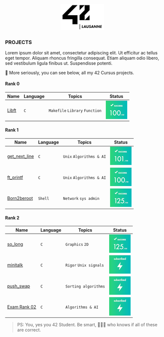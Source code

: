 <h1 align="center">
    <img alt="42Lausanne" title="42Lausanne" src="https://github.com/MarJC5/42/blob/main/42_logo.svg" width="140"> </br>
</h1>

### PROJECTS
Lorem ipsum dolor sit amet, consectetur adipiscing elit. Ut efficitur ac tellus eget tempor. Aliquam rhoncus fringilla consequat. Etiam aliquam odio libero, sed vestibulum ligula finibus ut. Suspendisse potenti. 

🤡 More seriously, you can see below, all my 42 Cursus projects.

#### Rank 0
| Name | Language | Topics | Status | 
|---|---|---|---|
| [Libft](https://github.com/MarJC5/Libft) | ```C``` | ```Makefile``` ```Library``` ```Function``` | ![jaeskim's 42Project Score](https://github.com/MarJC5/42/blob/main/status/100.png)|

#### Rank 1
| Name | Language | Topics | Status | 
|---|---|---|---|
| [get_next_line](https://github.com/MarJC5/get_next_line) | ```C``` | ```Unix``` ```Algorithms & AI``` | ![jaeskim's 42Project Score](https://github.com/MarJC5/42/blob/main/status/101.png)|
| [ft_printf](https://github.com/MarJC5/ft_printf) | ```C``` | ```Unix``` ```Algorithms & AI``` | ![jaeskim's 42Project Score](https://github.com/MarJC5/42/blob/main/status/100.png)|
| [Born2beroot](https://github.com/MarJC5/born2beroot) | ```Shell``` |  ```Network``` ```sys admin``` | ![jaeskim's 42Project Score](https://github.com/MarJC5/42/blob/main/status/125.png)|

#### Rank 2
| Name | Language | Topics | Status | 
|---|---|---|---|
| [so_long](https://github.com/MarJC5/so_long) | ```C``` | ```Graphics``` ```2D```| ![jaeskim's 42Project Score](https://github.com/MarJC5/42/blob/main/status/125.png)|
| [minitalk](https://github.com/MarJC5/minitalk) | ```C``` | ```Rigor``` ```Unix signals```| ![jaeskim's 42Project Score](https://github.com/MarJC5/42/blob/main/status/suscribed.png)|
| [push_swap](https://github.com/MarJC5/push_swap) | ```C``` |  ```Sorting algorithms``` | ![jaeskim's 42Project Score](https://github.com/MarJC5/42/blob/main/status/suscribed.png)|
| [Exam Rank 02](https://github.com/MarJC5/42-Exam-Rank/tree/main/Rank02) | ```C``` |  ```Algorithms & AI``` | ![jaeskim's 42Project Score](https://github.com/MarJC5/42/blob/main/status/suscribed.png) |


> PS: You, yes you 42 Student. Be smart, 🤷🏾‍♂️ who knows if all of these are correct.
